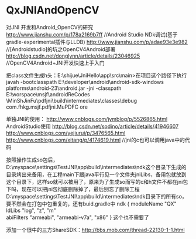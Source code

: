# QxJNIAndOpenCV
对JNI  开发和Android_OpenCV的研究
http://www.jianshu.com/p/178a2169b7ff //Android Studio NDk调试(基于gradle-experimental插件与LLDB)
http://www.jianshu.com/p/adae93e3e982  //[Androidstudio]的坑之OpenCV4Android部署
http://blog.csdn.net/donglynn/article/details/23046925 //OpenCV4Android+JNI开发快速上手入门

 把class文件生成h头：E:\shijue\JniHello\app\src\main>在项目这个路径下执行
javah -bootclasspath E:\developer\android\android-sdk-windows\
platforms\android-23\android.jar -jni -classpath E:\worspace\msjf\androidReCodes
\MinShJinFu\pdfjni\build\intermediates\classes\debug com.fhkg.msjf.pdfjni.MuPDFC
ore

单独JNI的使用：
http://www.cnblogs.com/jymblog/p/5526865.html AndroidStudio使用
http://blog.csdn.net/sodino/article/details/41946607
http://www.cnblogs.com/yejiurui/p/3476565.html
http://www.cnblogs.com/xitang/p/4174619.html  //jni的c也可以调用java中的代码

按照操作生成so包后，D:\myspace\settings\TestJNI\app\build\intermediates\ndk这个目录下生成的目录烤出来备用，在工程main下跟java平行见一个文件夹jniLibs，备用包就放到这个目录下，这样so就可以被用了，原来为了生成so而写的c和h文件不都在jni包下吗，现在可以把jni包彻底删除掉了，最后别忘了删除工程D:\myspace\settings\TestJNI\app\build\intermediates\ndk目录下的所有so，要不然会在打包中包重复的，还有buid.gradle中
  ndk {
           moduleName "QX"
           ldLibs "log", "z", "m"           
abiFilters "armeabi", "armeabi-v7a", "x86"
        }
这个也不需要了

添加一个很牛的三方ShareSDK：http://bbs.mob.com/thread-22130-1-1.html



 

